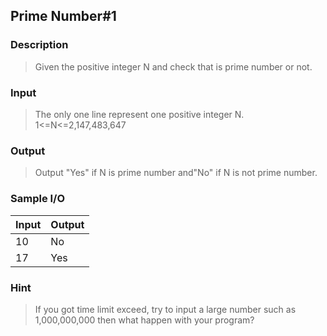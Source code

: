 ## Prime Number#1
### Description
> Given the positive integer N and check that is prime number or not.

### Input
> The only one line represent one positive integer N.
1<=N<=2,147,483,647

### Output
> Output "Yes" if N is prime number and"No" if N is not prime number.

### Sample I/O
Input | Output 
--- | --- 
10 | No
17 | Yes

### Hint
> If you got time limit exceed, try to input a large number such as 1,000,000,000 then what happen with your program?


